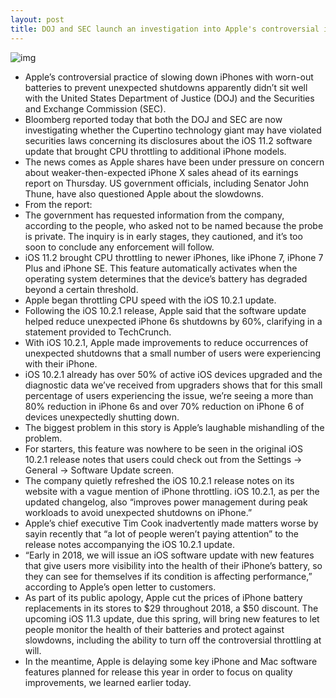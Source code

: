 ```yaml
---
layout: post
title: DOJ and SEC launch an investigation into Apple's controversial iPhone CPU throttling
---
```

![img](http://media.idownloadblog.com/wp-content/uploads/2016/09/iPhone-7-iPhone-7-Plus-Battery-Graphic.jpg)
* Apple’s controversial practice of slowing down iPhones with worn-out batteries to prevent unexpected shutdowns apparently didn’t sit well with the United States Department of Justice (DOJ) and the Securities and Exchange Commission (SEC).
* Bloomberg reported today that both the DOJ and SEC are now investigating whether the Cupertino technology giant may have violated securities laws concerning its disclosures about the iOS 11.2 software update that brought CPU throttling to additional iPhone models.
* The news comes as Apple shares have been under pressure on concern about weaker-then-expected iPhone X sales ahead of its earnings report on Thursday. US government officials, including Senator John Thune, have also questioned Apple about the slowdowns.
* From the report:
* The government has requested information from the company, according to the people, who asked not to be named because the probe is private. The inquiry is in early stages, they cautioned, and it’s too soon to conclude any enforcement will follow.
* iOS 11.2 brought CPU throttling to newer iPhones, like iPhone 7, iPhone 7 Plus and iPhone SE. This feature automatically activates when the operating system determines that the device’s battery has degraded beyond a certain threshold.
* Apple began throttling CPU speed with the iOS 10.2.1 update.
* Following the iOS 10.2.1 release, Apple said that the software update helped reduce unexpected iPhone 6s shutdowns by 60%, clarifying in a statement provided to TechCrunch.
* With iOS 10.2.1, Apple made improvements to reduce occurrences of unexpected shutdowns that a small number of users were experiencing with their iPhone.
* iOS 10.2.1 already has over 50% of active iOS devices upgraded and the diagnostic data we’ve received from upgraders shows that for this small percentage of users experiencing the issue, we’re seeing a more than 80% reduction in iPhone 6s and over 70% reduction on iPhone 6 of devices unexpectedly shutting down.
* The biggest problem in this story is Apple’s laughable mishandling of the problem.
* For starters, this feature was nowhere to be seen in the original iOS 10.2.1 release notes that users could check out from the Settings → General → Software Update screen.
* The company quietly refreshed the iOS 10.2.1 release notes on its website with a vague mention of iPhone throttling. iOS 10.2.1, as per the updated changelog, also “improves power management during peak workloads to avoid unexpected shutdowns on iPhone.”
* Apple’s chief executive Tim Cook inadvertently made matters worse by sayin recently that “a lot of people weren’t paying attention” to the release notes accompanying the iOS 10.2.1 update.
* “Early in 2018, we will issue an iOS software update with new features that give users more visibility into the health of their iPhone’s battery, so they can see for themselves if its condition is affecting performance,” according to Apple’s open letter to customers.
* As part of its public apology, Apple cut the prices of iPhone battery replacements in its stores to $29 throughout 2018, a $50 discount. The upcoming iOS 11.3 update, due this spring, will bring new features to let people monitor the health of their batteries and protect against slowdowns, including the ability to turn off the controversial throttling at will.
* In the meantime, Apple is delaying some key iPhone and Mac software features planned for release this year in order to focus on quality improvements, we learned earlier today.

